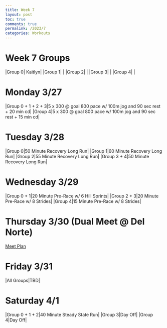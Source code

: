 ```yaml
---
title: Week 7
layout: post
toc: true 
comments: true
permalink: /2023/7
categories: Workouts
---
```



# Week 7 Groups

|Group 0| Kaitlyn|
|Group 1| |
|Group 2| |
|Group 3| |
|Group 4| |

# Monday 3/27 

|Group 0 + 1 + 2 + 3|5 x 300 @ goal 800 pace w/ 100m jog and 90 sec rest + 20 min cd|
|Group 4|5 x 300 @ goal 800 pace w/ 100m jog and 90 sec rest + 15 min cd|

# Tuesday 3/28

|Group 0|50 Minute Recovery Long Run|
|Group 1|60 Minute Recovery Long Run|
|Group 2|55 Minute Recovery Long Run|
|Group 3 + 4|50 Minute Recovery Long Run|

# Wednesday 3/29

|Group 0 + 1|20 Minute Pre-Race w/ 6 Hill Sprints|
|Group 2 + 3|20 Minute Pre-Race w/ 8 Strides|
|Group 4|15 Minute Pre-Race w/ 8 Strides|

# Thursday 3/30 (Dual Meet @ Del Norte)

[Meet Plan]({{site.baseurl}}/2023/DN)

# Friday 3/31

|All Groups|TBD|

# Saturday 4/1 

|Group 0 + 1 + 2|40 Minute Steady State Run|
|Group 3|Day Off|
|Group 4|Day Off|
